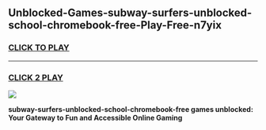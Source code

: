 
## Unblocked-Games-subway-surfers-unblocked-school-chromebook-free-Play-Free-n7yix
<h3>
<a href="https://premium76.site?title=subway-surfers-unblocked-school-chromebook-free&ref=21A">CLICK TO PLAY</a></h3>
<hr>

<h3>
<a href="https://premium76.site?title=subway-surfers-unblocked-school-chromebook-free&ref=21A">CLICK 2 PLAY</a>
  
</h3>

<a href="https://premium76.site?title=subway-surfers-unblocked-school-chromebook-free&ref=21A"><img src="https://clearcache.store/games.png"></a>


**subway-surfers-unblocked-school-chromebook-free games unblocked: Your Gateway to Fun and Accessible Online Gaming**
